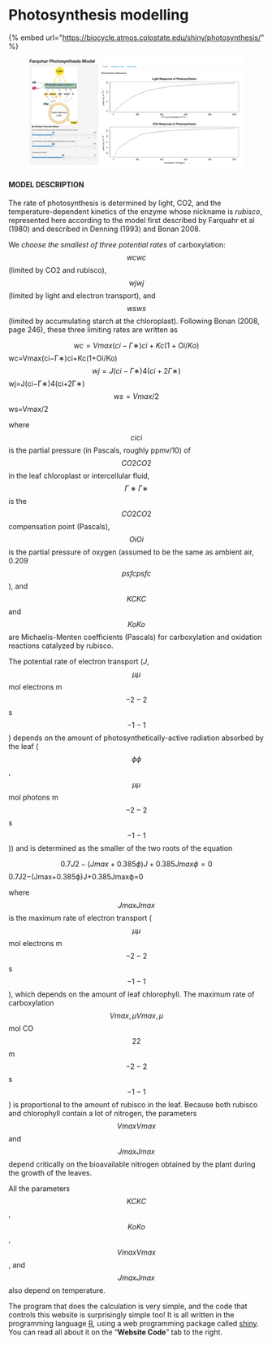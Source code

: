 # Photosynthesis modelling



{% embed url="https://biocycle.atmos.colostate.edu/shiny/photosynthesis/" %}

<figure><img src="../.gitbook/assets/image (30).png" alt=""><figcaption></figcaption></figure>

#### MODEL DESCRIPTION

The rate of photosynthesis is determined by light, CO2, and the temperature-dependent kinetics of the enzyme whose nickname is _rubisco_, represented here according to the model first described by Farquahr et al (1980) and described in Denning (1993) and Bonan 2008.

We _choose the smallest of three potential rates_ of carboxylation: $$wcwc$$ (limited by CO2 and rubisco), $$wjwj$$ (limited by light and electron transport), and $$wsws$$ (limited by accumulating starch at the chloroplast). Following Bonan (2008, page 246), these three limiting rates are written as

$$wc=Vmax(ci−Γ∗)ci+Kc(1+Oi/Ko)$$wc=Vmax(ci−Γ∗)ci+Kc(1+Oi/Ko)$$wj=J(ci−Γ∗)4(ci+2Γ∗)$$wj=J(ci−Γ∗)4(ci+2Γ∗)$$ws=Vmax/2$$ws=Vmax/2

where $$cici$$ is the partial pressure (in Pascals, roughly ppmv/10) of $$CO2CO2$$ in the leaf chloroplast or intercellular fluid, $$Γ∗Γ∗$$ is the $$CO2CO2$$ compensation point (Pascals), $$OiOi$$ is the partial pressure of oxygen (assumed to be the same as ambient air, 0.209 $$psfcpsfc$$), and $$KCKC$$ and $$KoKo$$ are Michaelis-Menten coefficients (Pascals) for carboxylation and oxidation reactions catalyzed by rubisco.

The potential rate of electron transport (_J_, $$μμ$$ mol electrons m$$−2−2$$ s$$−1−1$$) depends on the amount of photosynthetically-active radiation absorbed by the leaf ($$ϕϕ$$, $$μμ$$ mol photons m$$−2−2$$ s$$−1−1$$)) and is determined as the smaller of the two roots of the equation

$$0.7J2−(Jmax+0.385ϕ)J+0.385Jmaxϕ=0$$0.7J2−(Jmax+0.385ϕ)J+0.385Jmaxϕ=0

where $$JmaxJmax$$ is the maximum rate of electron transport ($$μμ$$ mol electrons m$$−2−2$$ s$$−1−1$$), which depends on the amount of leaf chlorophyll. The maximum rate of carboxylation $$Vmax,μVmax,μ$$ mol CO$$22$$ m$$−2−2$$ s$$−1−1$$) is proportional to the amount of rubisco in the leaf. Because both rubisco and chlorophyll contain a lot of nitrogen, the parameters $$VmaxVmax$$ and $$JmaxJmax$$ depend critically on the bioavailable nitrogen obtained by the plant during the growth of the leaves.

All the parameters $$KCKC$$, $$KoKo$$, $$VmaxVmax$$, and $$JmaxJmax$$ also depend on temperature.

The program that does the calculation is very simple, and the code that controls this website is surprisingly simple too! It is all written in the programming language [R](http://www.r-project.org/), using a web programming package called [shiny](http://www.rstudio.com/shiny/). You can read all about it on the “**Website Code**” tab to the right.

